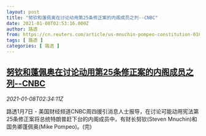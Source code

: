 ```yaml
---
layout: post
title: "努钦和蓬佩奥在讨论动用第25条修正案的内阁成员之列--CNBC"
date: 2021-01-08T02:53:16.000Z
author: 路透
from: https://cn.reuters.com/article/us-mnuchin-pompeo-constitution-0108-idCNKBS29D0AS
tags: [ 路透 ]
categories: [ 路透 ]
---
```

<!--1610074396000-->
[努钦和蓬佩奥在讨论动用第25条修正案的内阁成员之列--CNBC](https://cn.reuters.com/article/us-mnuchin-pompeo-constitution-0108-idCNKBS29D0AS)
------

<div>
<div><i>2021-01-08T02:34:11Z</i></div><p>路透1月7日 - 美国财经频道CNBC周四援引消息人士报导，在讨论可能动用宪法第25条修正案将总统特朗普赶下台的内阁成员中，有财长努钦(Steven Mnuchin)和国务卿蓬佩奥(Mike Pompeo)。(完)</p>
</div>
